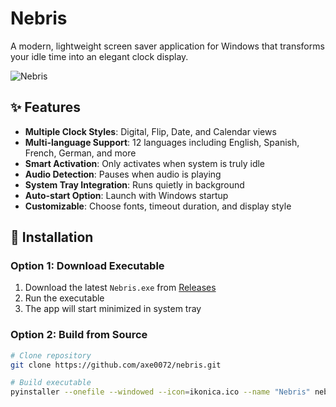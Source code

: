 # Nebris
A modern, lightweight screen saver application for Windows that transforms your idle time into an elegant clock display.

![Nebris](<img width="512" height="512" alt="n" src="https://github.com/user-attachments/assets/5e8ceb4b-db4a-463d-8082-393f4196e1a0" />
)

## ✨ Features

- **Multiple Clock Styles**: Digital, Flip, Date, and Calendar views
- **Multi-language Support**: 12 languages including English, Spanish, French, German, and more
- **Smart Activation**: Only activates when system is truly idle
- **Audio Detection**: Pauses when audio is playing
- **System Tray Integration**: Runs quietly in background
- **Auto-start Option**: Launch with Windows startup
- **Customizable**: Choose fonts, timeout duration, and display style

## 🚀 Installation

### Option 1: Download Executable
1. Download the latest `Nebris.exe` from [Releases](#)
2. Run the executable
3. The app will start minimized in system tray

### Option 2: Build from Source
```bash
# Clone repository
git clone https://github.com/axe0072/nebris.git

# Build executable
pyinstaller --onefile --windowed --icon=ikonica.ico --name "Nebris" nebris.py

